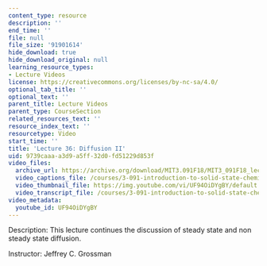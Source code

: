 ```yaml
---
content_type: resource
description: ''
end_time: ''
file: null
file_size: '91901614'
hide_download: true
hide_download_original: null
learning_resource_types:
- Lecture Videos
license: https://creativecommons.org/licenses/by-nc-sa/4.0/
optional_tab_title: ''
optional_text: ''
parent_title: Lecture Videos
parent_type: CourseSection
related_resources_text: ''
resource_index_text: ''
resourcetype: Video
start_time: ''
title: 'Lecture 36: Diffusion II'
uid: 9739caaa-a3d9-a5ff-32d0-fd51229d853f
video_files:
  archive_url: https://archive.org/download/MIT3.091F18/MIT3_091F18_lec36_300k.mp4
  video_captions_file: /courses/3-091-introduction-to-solid-state-chemistry-fall-2018/UF94OiDYgBY_captions.webvtt
  video_thumbnail_file: https://img.youtube.com/vi/UF94OiDYgBY/default.jpg
  video_transcript_file: /courses/3-091-introduction-to-solid-state-chemistry-fall-2018/UF94OiDYgBY_transcript.pdf
video_metadata:
  youtube_id: UF94OiDYgBY
---
```


Description: This lecture continues the discussion of steady state and non steady state diffusion.

Instructor: Jeffrey C. Grossman

